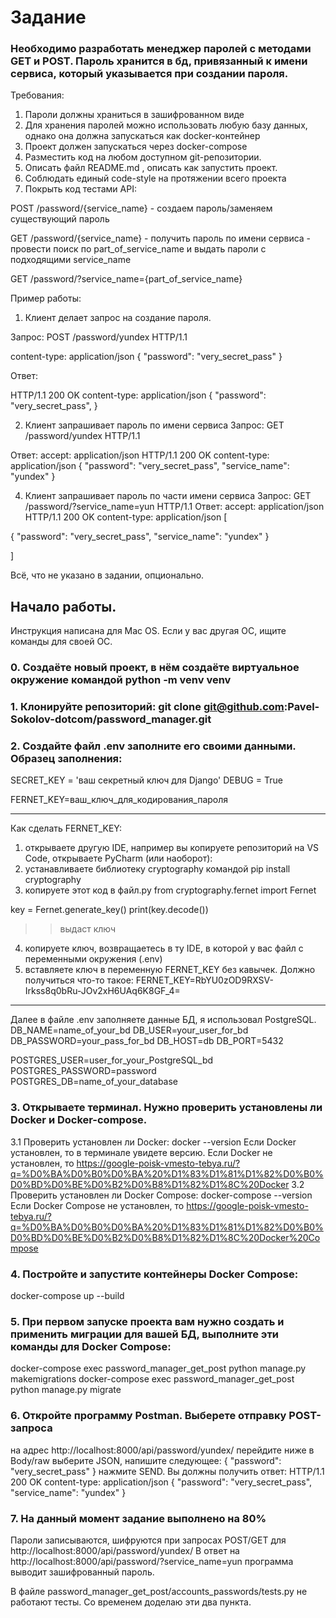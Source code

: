 # Задание
### Необходимо разработать менеджер паролей с методами GET и POST. Пароль хранится в бд, привязанный к имени сервиса, который указывается при создании пароля.
Требования:
1. Пароли должны храниться в зашифрованном виде
2. Для хранения паролей можно использовать любую базу данных, однако она должна запускаться как docker-контейнер
3. Проект должен запускаться через docker-compose
4. Разместить код на любом доступном git-репозитории.
5. Описать файл README.md , описать как запустить проект.
6. Соблюдать единый code-style на протяжении всего проекта
7. Покрыть код тестами API:

POST /password/{service_name} - создаем пароль/заменяем существующий пароль

GET /password/{service_name} - получить пароль по имени сервиса - провести поиск по part_of_service_name и выдать пароли с подходящими service_name

GET /password/?service_name={part_of_service_name}

Пример работы:
1. Клиент делает запрос на создание пароля.

Запрос:
POST /password/yundex HTTP/1.1

content-type: application/json
{
    "password": "very_secret_pass"
}

Ответ:

HTTP/1.1 200 OK
content-type: application/json
{
    "password": "very_secret_pass",
}

2. Клиент запрашивает пароль по имени сервиса
Запрос:
GET /password/yundex HTTP/1.1

Ответ:
accept: application/json
HTTP/1.1 200 OK
content-type: application/json
{ 
    "password": "very_secret_pass",
    "service_name": "yundex"
}

4. Клиент запрашивает пароль по части имени сервиса
Запрос:
GET /password/?service_name=yun HTTP/1.1
Ответ:
accept: application/json
HTTP/1.1 200 OK
content-type: application/json
[

{ 
    "password": "very_secret_pass",
    "service_name": "yundex"
}

]

Всё, что не указано в задании, опционально.

## Начало работы.
Инструкция написана для Mac OS. Если у вас другая ОС, ищите команды для своей ОС.

### 0. Создаёте новый проект, в нём создаёте виртуальное окружение командой python -m venv venv

### 1. Клонируйте репозиторий: git clone git@github.com:Pavel-Sokolov-dotcom/password_manager.git

### 2. Создайте файл .env заполните его своими данными. Образец заполнения:
SECRET_KEY = 'ваш секретный ключ для Django'
DEBUG = True

FERNET_KEY=ваш_ключ_для_кодирования_пароля
__________________________________________
Как сделать FERNET_KEY:
1) открываете другую IDE, например вы копируете репозиторий на VS Code, открываете PyCharm (или наоборот):
2) устанавливаете библиотеку cryptography командой pip install cryptography
3) копируете этот код в файл.py
from cryptography.fernet import Fernet

key = Fernet.generate_key()
print(key.decode())

>>выдаст ключ
4) копируете ключ, возвращаетесь в ту IDE, в которой у вас файл с переменными окружения (.env)
5) вставляете ключ в переменную FERNET_KEY без кавычек. Должно получиться что-то такое:
FERNET_KEY=RbYU0zOD9RXSV-Irkss8q0bRu-JOv2xH6UAq6K8GF_4=
__________________________________________

Далее в файле .env заполняете данные БД, я использовал PostgreSQL.
DB_NAME=name_of_your_bd
DB_USER=your_user_for_bd
DB_PASSWORD=your_pass_for_bd
DB_HOST=db
DB_PORT=5432


POSTGRES_USER=user_for_your_PostgreSQL_bd
POSTGRES_PASSWORD=password
POSTGRES_DB=name_of_your_database

### 3. Открываете терминал. Нужно проверить установлены ли Docker и Docker-compose.
 3.1 Проверить установлен ли Docker:
   docker --version
   Если Docker установлен, то в терминале увидете версию.
   Если Docker не установлен, то https://google-poisk-vmesto-tebya.ru/?q=%D0%BA%D0%B0%D0%BA%20%D1%83%D1%81%D1%82%D0%B0%D0%BD%D0%BE%D0%B2%D0%B8%D1%82%D1%8C%20Docker
 3.2 Проверить установлен ли Docker Compose:
   docker-compose --version
   Если Docker Compose не установлен, то https://google-poisk-vmesto-tebya.ru/?q=%D0%BA%D0%B0%D0%BA%20%D1%83%D1%81%D1%82%D0%B0%D0%BD%D0%BE%D0%B2%D0%B8%D1%82%D1%8C%20Docker%20Compose

### 4. Постройте и запустите контейнеры Docker Compose:
docker-compose up --build

### 5. При первом запуске проекта вам нужно создать и применить миграции для вашей БД, выполните эти команды для Docker Compose:
docker-compose exec password_manager_get_post python manage.py makemigrations
docker-compose exec password_manager_get_post python manage.py migrate

### 6. Откройте программу Postman. Выберете отправку POST-запроса
на адрес http://localhost:8000/api/password/yundex/
перейдите ниже в Body/raw выберите JSON, напишите следующее:
{
    "password": "very_secret_pass"
}
нажмите SEND. Вы должны получить ответ:
HTTP/1.1 200 OK
content-type: application/json
{
     "password": "very_secret_pass",
     "service_name": "yundex"
}

### 7. На данный момент задание выполнено на 80%
Пароли записываются, шифруются при запросах POST/GET для http://localhost:8000/api/password/yundex/
В ответ на http://localhost:8000/api/password/?service_name=yun программа выводит зашифрованный пароль.

В файле password_manager_get_post/accounts_passwords/tests.py не работают тесты.
Со временем доделаю эти два пункта.
